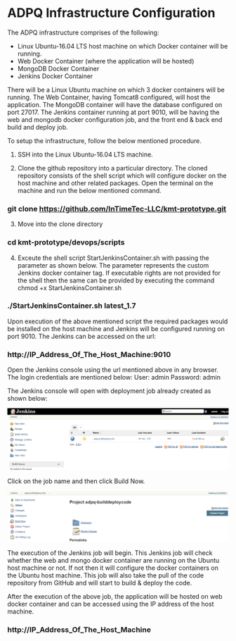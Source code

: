 # ADPQ Infrastructure Configuration

The ADPQ infrastructure comprises of the following:
 *	Linux Ubuntu-16.04 LTS host machine on which Docker container will be running.
 *	Web Docker Container (where the application will be hosted)
 *	MongoDB Docker Container
 *	Jenkins Docker Container

There will be a Linux Ubuntu machine on which 3 docker containers will be running. The Web Container, having Tomcat8 configured, will host the application. The MongoDB container will have the database configured on port 27017. The Jenkins container running at port 9010, will be having the web and mongodb docker configuration job, and the front end & back end build and deploy job.

To setup the infrastructure, follow the below mentioned procedure.

1.	SSH into the Linux Ubuntu-16.04 LTS machine.

2.	Clone the github repository into a particular directory. The cloned repository consists of the shell script which will configure docker on the host machine and other related packages. Open the terminal on the machine and run the below mentioned command.

### git clone https://github.com/InTimeTec-LLC/kmt-prototype.git
3.	Move into the clone directory

### cd kmt-prototype/devops/scripts

4.	Exceute the shell script StartJenkinsContainer.sh with passing the parameter as shown below. The parameter represents the custom Jenkins docker container tag. If executable rights are not provided for the shell then the same can be provided by executing the command chmod +x StartJenkinsContainer.sh

### ./StartJenkinsContainer.sh latest_1.7

Upon execution of the above mentioned script the required packages would be installed on the host machine and Jenkins will be configured running on port 9010. The Jenkins can be accessed on the url:

### http://IP_Address_Of_The_Host_Machine:9010


Open the Jenkins console using the url mentioned above in any browser. The login credentials are mentioned below:
User: admin
Password: admin

The Jenkins console will open with deployment job already created as shown below:

 
![alt text](images/jenkins1.png "Jenkins Console")

Click on the job name and then click Build Now.

![alt text](images/jenkins2.png "Jenkins Job")

The execution of the Jenkins job will begin. This Jenkins job will check whether the web and mongo docker container are running on the Ubuntu host machine or not. If not then it will configure the docker containers on the Ubuntu host machine. This job will also take the pull of the code repository from GitHub and will start to build & deploy the code.

After the execution of the above job, the application will be hosted on web docker container and can be accessed using the IP address of the host machine.

### http://IP_Address_Of_The_Host_Machine


